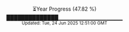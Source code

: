 <p align="center">
⏳Year Progress (47.82 %) <br>
██████████████▁▁▁▁▁▁▁▁▁▁▁▁▁▁▁▁ <br>
<sub>Updated: Tue, 24 Jun 2025 12:51:00 GMT</sub>
</p>

